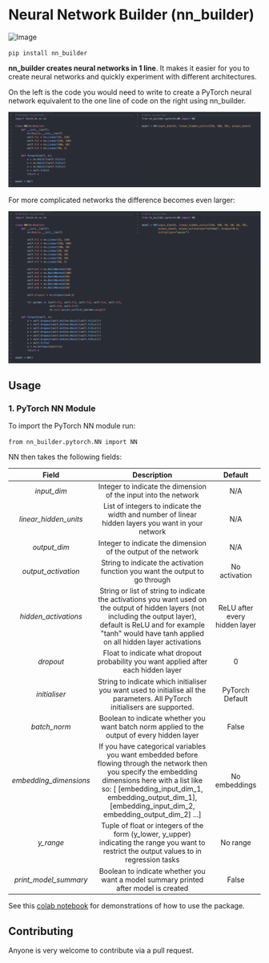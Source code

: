 # Neural Network Builder (nn_builder)

![Image](https://travis-ci.org/p-christ/nn_builder.svg?branch=master)

`pip install nn_builder`

**nn_builder creates neural networks in 1 line**. It makes it easier for you to create neural networks and quickly experiment
with different architectures. 

On the left is the code you would need to write to create a PyTorch neural network equivalent to the one line of code on the right using nn_builder. 

![Screenshot](miscellaneous/material_for_readme/simple_use_case.png)

For more complicated networks the difference becomes even larger:

![Screenshot](miscellaneous/material_for_readme/more_complicated_use_case.png)


## Usage

### 1. PyTorch NN Module

To import the PyTorch NN module run: 

`from nn_builder.pytorch.NN import NN`

NN then takes the following fields:


| Field | Description | Default |
| :---: | :----------: | :---: |
| *input_dim*| Integer to indicate the dimension of the input into the network | N/A |
| *linear_hidden_units* | List of integers to indicate the width and number of linear hidden layers you want in your network | N/A |
| *output_dim* | Integer to indicate the dimension of the output of the network | N/A |
| *output_activation* | String to indicate the activation function you want the output to go through | No activation |
| *hidden_activations* | String or list of string to indicate the activations you want used on the output of hidden layers (not including the output layer), default is ReLU and for example "tanh" would have tanh applied on all hidden layer activations | ReLU after every hidden layer |
| *dropout* | Float to indicate what dropout probability you want applied after each hidden layer | 0 |
| *initialiser* | String to indicate which initialiser you want used to initialise all the parameters. All PyTorch initialisers are supported. | PyTorch Default |
| *batch_norm* | Boolean to indicate whether you want batch norm applied to the output of every hidden layer | False |
| *embedding_dimensions* | If you have categorical variables you want embedded before flowing through the network then you specify the embedding dimensions here with a list like so: [ [embedding_input_dim_1, embedding_output_dim_1], [embedding_input_dim_2, embedding_output_dim_2] ...] | No embeddings |
| *y_range* | Tuple of float or integers of the form (y_lower, y_upper) indicating the range you want to restrict the output values to in regression tasks | No range |
| *print_model_summary* | Boolean to indicate whether you want a model summary printed after model is created | False |

See this [colab notebook](https://colab.research.google.com/drive/1abxTEaUrJqbTuk8e8tOa3y9DYQQVrF_N) for demonstrations 
of how to use the package.  

## Contributing

Anyone is very welcome to contribute via a pull request. 

 

